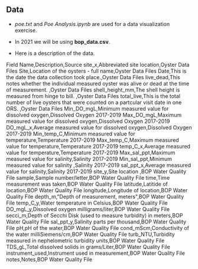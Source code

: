 ## Data 

* _poe.txt_ and _Poe Analysis.ipynb_ are used for a data visualization exercise.

* In 2021 we will be using **bop_data.csv**.

* Here is a description of the data.

Field Name,Description,Source
site_x,Abbreviated site location,Oyster Data Files
Site,Location of the oysters - full name,Oyster Data Files
Date,This is the date the data collection took place.,Oyster Data Files
live_dead,This notes whether the individual measured oyster was alive or dead at the time of measurement. ,Oyster Data Files
shell_height_mm,The shell height is measured from hinge to bill. ,Oyster Data Files
total_live,This is the total number of live oysters that were counted on a partcular visit date in one ORS. ,Oyster Data Files
Min_DO_mgL,Minimum measured value for dissolved oxygen,Dissolved Oxygen 2017-2019
Max_DO_mgL,Maximum measured value for dissolved oxygen,Dissolved Oxygen 2017-2019
DO_mgL_x,Average measured value for dissolved oxygen,Dissolved Oxygen 2017-2019
Min_temp_C,Minimum measured value for temperature,Temperature 2017-2019
Max_temp_C,Maximum measured value for temperature,Temperature 2017-2019
temp_C_x,Average measured value for temperature,Temperature 2017-2019
Max_sal_ppt,Maximum measured value for salinity,Salinity 2017-2019
Min_sal_ppt,Minimum measured value for salinity ,Salinity 2017-2019
sal_ppt_x,Average measured value for salinity,Salinity 2017-2019
site_y,Site location ,BOP Water Quality File
sample,Sample number/letter,BOP Water Quality File
time,Time measurement was taken,BOP Water Quality File
latitude,Latitide of location,BOP Water Quality File
longitude,Longitude of location,BOP Water Quality File
depth_m,"Depth of measurement, meters",BOP Water Quality File
temp_C_y,Water temperature in Celsius,BOP Water Quality File
DO_mgL_y,Dissolved oxygen milligrams/liter,BOP Water Quality File
secci_m,Depth of Secchi Disk (used to measure turbidity) in meters,BOP Water Quality File
sal_ppt_y,Salinity parts per thousand,BOP Water Quality File
pH,pH of the water,BOP Water Quality File
cond_mScm,Conductivity of the water milliSiemens/cm,BOP Water Quality File
turb_NTU,Turbidity measured in nephelometric turbidity units,BOP Water Quality File
TDS_gL,Total dissolved solids in grams/Liter,BOP Water Quality File
instrument_used,Instrument used in measurement,BOP Water Quality File
notes,Notes,BOP Water Quality File

